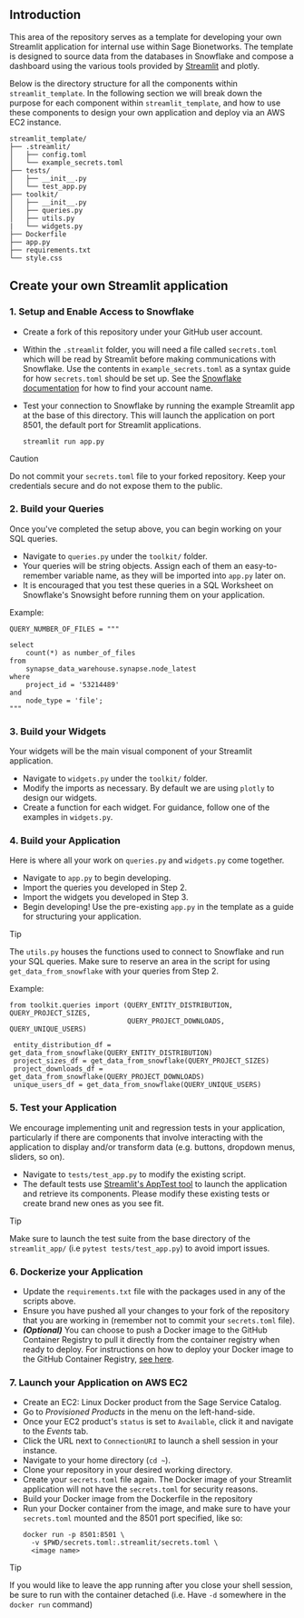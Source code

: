 ## Introduction
This area of the repository serves as a template for developing your own Streamlit application for internal use within Sage Bionetworks.
The template is designed to source data from the databases in Snowflake and compose a dashboard using the various tools provided by [Streamlit](https://docs.streamlit.io/)
and plotly.

Below is the directory structure for all the components within `streamlit_template`. In the following section we will break down the purpose for
each component within `streamlit_template`, and how to use these components to design your own application and deploy via an AWS EC2 instance.

```
streamlit_template/
├── .streamlit/
│   ├── config.toml
│   └── example_secrets.toml
├── tests/
│   ├── __init__.py
│   └── test_app.py
├── toolkit/
│   ├── __init__.py
│   ├── queries.py
│   ├── utils.py
|   └── widgets.py
├── Dockerfile
├── app.py
├── requirements.txt
└── style.css
```

## Create your own Streamlit application

### 1. Setup and Enable Access to Snowflake 

- Create a fork of this repository under your GitHub user account.
- Within the `.streamlit` folder, you will need a file called `secrets.toml` which will be read by Streamlit before making communications with Snowflake.
Use the contents in `example_secrets.toml` as a syntax guide for how `secrets.toml` should be set up. See the [Snowflake documentation](https://docs.snowflake.com/en/user-guide/admin-account-identifier#using-an-account-name-as-an-identifier) for how to find your
account name.
- Test your connection to Snowflake by running the example Streamlit app at the base of this directory. This will launch the application on port 8501, the default port for Streamlit applications.
   
   ```
   streamlit run app.py
   ```

> [!CAUTION]
> Do not commit your `secrets.toml` file to your forked repository. Keep your credentials secure and do not expose them to the public.

### 2. Build your Queries

Once you've completed the setup above, you can begin working on your SQL queries.
- Navigate to `queries.py` under the `toolkit/` folder.
- Your queries will be string objects. Assign each of them an easy-to-remember variable name, as they will be imported into `app.py` later on.
- It is encouraged that you test these queries in a SQL Worksheet on Snowflake's Snowsight before running them on your application.

Example:
```
QUERY_NUMBER_OF_FILES = """

select
    count(*) as number_of_files
from
    synapse_data_warehouse.synapse.node_latest
where 
    project_id = '53214489'
and
    node_type = 'file';
"""
```

### 3. Build your Widgets

Your widgets will be the main visual component of your Streamlit application.

- Navigate to `widgets.py` under the `toolkit/` folder.
- Modify the imports as necessary. By default we are using `plotly` to design our widgets.
- Create a function for each widget. For guidance, follow one of the examples in `widgets.py`.

### 4. Build your Application

Here is where all your work on `queries.py` and `widgets.py` come together.
- Navigate to `app.py` to begin developing.
- Import the queries you developed in Step 2.
- Import the widgets you developed in Step 3.
- Begin developing! Use the pre-existing `app.py` in the template as a guide for structuring your application.

> [!TIP]
> The `utils.py` houses the functions used to connect to Snowflake and run your SQL queries. Make sure to reserve an area
> in the script for using `get_data_from_snowflake` with your queries from Step 2.
>
> Example:
>
> ```
> from toolkit.queries import (QUERY_ENTITY_DISTRIBUTION, QUERY_PROJECT_SIZES,
>                              QUERY_PROJECT_DOWNLOADS, QUERY_UNIQUE_USERS)
>  
>  entity_distribution_df = get_data_from_snowflake(QUERY_ENTITY_DISTRIBUTION)
>  project_sizes_df = get_data_from_snowflake(QUERY_PROJECT_SIZES)
>  project_downloads_df = get_data_from_snowflake(QUERY_PROJECT_DOWNLOADS)
>  unique_users_df = get_data_from_snowflake(QUERY_UNIQUE_USERS)
> ```

### 5. Test your Application

We encourage implementing unit and regression tests in your application, particularly if there are components that involve interacting with the application
to display and/or transform data (e.g. buttons, dropdown menus, sliders, so on).

- Navigate to `tests/test_app.py` to modify the existing script.
- The default tests use [Streamlit's AppTest tool](https://docs.streamlit.io/develop/api-reference/app-testing/st.testing.v1.apptest#run-an-apptest-script) to launch the application and retrieve its components. Please modify these existing tests or create brand new ones
as you see fit.

> [!TIP]
> Make sure to launch the test suite from the base directory of the `streamlit_app/` (i.e `pytest tests/test_app.py`)
> to avoid import issues.

### 6. Dockerize your Application

- Update the `requirements.txt` file with the packages used in any of the scripts above.
- Ensure you have pushed all your changes to your fork of the repository that you are working in (remember not to commit your `secrets.toml` file).
- **_(Optional)_** You can choose to push a Docker image to the GitHub Container Registry to pull it directly from the container registry when ready to deploy.
  For instructions on how to deploy your Docker image to the GitHub Container Registry, [see here](https://docs.github.com/en/packages/working-with-a-github-packages-registry/working-with-the-container-registry).

### 7. Launch your Application on AWS EC2

- Create an EC2: Linux Docker product from the Sage Service Catalog.
- Go to _Provisioned Products_ in the menu on the left-hand-side.
- Once your EC2 product's `status` is set to `Available`, click it and navigate to the _Events_ tab.
- Click the URL next to `ConnectionURI` to launch a shell session in your instance.
- Navigate to your home directory (`cd ~`).
- Clone your repository in your desired working directory.
- Create your `secrets.toml` file again. The Docker image of your Streamlit application will not have the `secrets.toml` for security reasons.
- Build your Docker image from the Dockerfile in the repository
- Run your Docker container from the image, and make sure to have your `secrets.toml` mounted and the 8501 port specified, like so:
  ```
  docker run -p 8501:8501 \
    -v $PWD/secrets.toml:.streamlit/secrets.toml \
    <image name>
  ```
> [!TIP]
> If you would like to leave the app running after you close your shell session, be sure to run with the container detached (i.e. Have `-d` somewhere in the `docker run` command)
